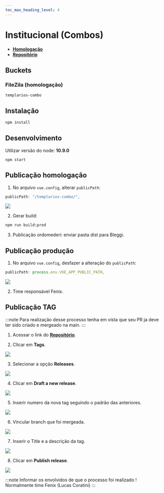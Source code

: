 ```yaml
---
toc_max_heading_level: 4
---
```


# Institucional (Combos)

- **[Homologação](http://desenv.ordomederi.com/templarios-combo/#/combos)**
- **[Repositório](https://github.com/MEDGRUPOGIT/institucional)**

## Buckets

### FileZila (homologação)

```
templarios-combo
```

## Instalação

```bash
npm install
```

## Desenvolvimento

Utilizar versão do node: **10.9.0**

```
npm start
```

## Publicação homologação

1. No arquivo `vue.config`, alterar `publicPath`:

```javascript
publicPath: "/templarios-combo/",
```

![](../../static/img/docs/institucional-combos/institucional-combos-vue-config.png)

2. Gerar build:

```bash
npm run build:prod
```

3. Publicação ordomederi: enviar pasta dist para Bleggi.

## Publicação produção

1. No arquivo `vue.config`, desfazer a alteração do `publicPath`:

```javascript
publicPath: process.env.VUE_APP_PUBLIC_PATH,
```

![](../../static/img/docs/institucional-combos/institucional-combos-vue-config-undo.png)

2. Time responsável Fenix.

## Publicação TAG

:::note
Para realização desse processo tenha em vista que seu PR ja deve ter sido criado e mergeado na main.
:::

1. Acessar o link do **[Repositório](https://github.com/MEDGRUPOGIT/institucional)**.

2. Clicar em **Tags**.

![](../../static/img/docs/institucional-combos/tags.png)

3. Selecionar a opção **Releases**.

![](../../static/img/docs/institucional-combos/releases.png)

4. Clicar em **Draft a new release**.

![](../../static/img/docs/institucional-combos/draft.png)

5. Inserir numero da nova tag seguindo o padrão das anteriores.

![](../../static/img/docs/institucional-combos/versao-tag.png)

6. Vincular branch que foi mergeada.

![](../../static/img/docs/institucional-combos/target.png)

7. Inserir o Title e a descrição da tag.

![](../../static/img/docs/institucional-combos/descricao.png)

8. Clicar em **Publish release**.

![](../../static/img/docs/institucional-combos/publish.png)


:::note
Informar os envolvidos de que o processo foi realizado ! Normalmente time Fenix (Lucas Coratini)
:::
